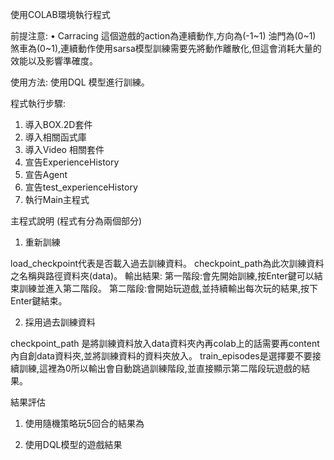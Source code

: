 使用COLAB環境執行程式

前提注意:
•	Carracing 這個遊戲的action為連續動作,方向為(-1~1) 油門為(0~1) 煞車為(0~1),連續動作使用sarsa模型訓練需要先將動作離散化,但這會消耗大量的效能以及影響準確度。

使用方法:
      使用DQL 模型進行訓練。
      
程式執行步驟:
1.	導入BOX.2D套件
2.	導入相關函式庫
3.	導入Video 相關套件
4.	宣告ExperienceHistory
5.	宣告Agent
6.	宣告test_experienceHistory
7.	執行Main主程式

主程式說明 (程式有分為兩個部分)
1.	重新訓練

load_checkpoint代表是否載入過去訓練資料。
checkpoint_path為此次訓練資料之名稱與路徑資料夾(data)。
輸出結果:
第一階段:會先開始訓練,按Enter鍵可以結束訓練並進入第二階段。
第二階段:會開始玩遊戲,並持續輸出每次玩的結果,按下Enter鍵結束。

2.	採用過去訓練資料

checkpoint_path 是將訓練資料放入data資料夾內再colab上的話需要再content內自創data資料夾,並將訓練資料的資料夾放入。
train_episodes是選擇要不要接續訓練,這裡為0所以輸出會自動跳過訓練階段,並直接顯示第二階段玩遊戲的結果。

結果評估
1.    使用隨機策略玩5回合的結果為

2.    使用DQL模型的遊戲結果



